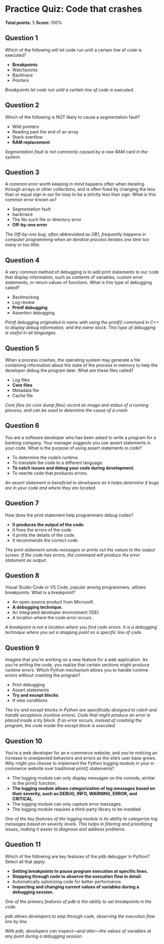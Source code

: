 # Practice Quiz: Code that crashes
**Total points:** 5 
**Score:** 100%

## Question 1
Which of the following will let code run until a certain line of code is executed?

- **Breakpoints**
- Watchpoints
- Backtrace
- Pointers

*Breakpoints let code run until a certain line of code is executed.*

## Question 2
Which of the following is NOT likely to cause a segmentation fault?

- Wild pointers
- Reading past the end of an array
- Stack overflow
- **RAM replacement**

*Segmentation fault is not commonly caused by a new RAM card in the system.*

## Question 3
A common error worth keeping in mind happens often when iterating through arrays or other collections, and is often fixed by changing the less than or equal sign in our for loop to be a strictly less than sign. What is this common error known as?

- Segmentation fault
- backtrace
- The No such file or directory error
- **Off-by-one error**

*The Off-by-one bug, often abbreviated as OB1, frequently happens in computer programming when an iterative process iterates one time too many or too little.*

## Question 4
A very common method of debugging is to add print statements to our code that display information, such as contents of variables, custom error statements, or return values of functions. What is this type of debugging called?

- Backtracking
- Log review
- **Printf debugging**
- Assertion debugging

*Printf debugging originated in name with using the printf() command in C++ to display debug information, and the name stuck. This type of debugging is useful in all languages.*

## Question 5
When a process crashes, the operating system may generate a file containing information about the state of the process in memory to help the developer debug the program later. What are these files called?

- Log files
- **Core files**
- Metadata file
- Cache file

*Core files (or core dump files) record an image and status of a running process, and can be used to determine the cause of a crash.*

## Question 6
You are a software developer who has been asked to write a program for a banking company. Your manager suggests you use assert statements in your code. What is the purpose of using assert statements in code?

- To determine the code’s runtime.
- To translate the code to a different language.
- **To catch issues and debug your code during development.**
- To rewrite code that produces errors.

*An assert statement is beneficial to developers as it helps determine if bugs are in your code and where they are located.*

## Question 7
How does the print statement help programmers debug codes?

- **It produces the output of the code.**
- It fixes the errors of the code.
- It prints the details of the code.
- It recommends the correct code.

*The print statement sends messages or prints out the values to the output screen. If the code has errors, the command will produce the error statement as output.*

## Question 8
Visual Studio Code or VS Code, popular among programmers, utilizes breakpoints. What is a breakpoint?

- An open-source product from Microsoft.
- **A debugging technique.** 
- An integrated developer environment (IDE).
- A location where the code error occurs .

*A breakpoint is not a location where you find code errors. It is a debugging technique where you set a stopping point on a specific line of code.*

## Question 9
Imagine that you’re working on a new feature for a web application. As you're writing the code, you realize that certain sections might produce runtime errors. Which Python mechanism allows you to handle runtime errors without crashing the program? 

- Print debugging
- Assert statements
- **Try and except blocks**
- If-else conditions

*The try and except blocks in Python are specifically designed to catch and handle exceptions (runtime errors). Code that might produce an error is placed inside a try block. If an error occurs, instead of crashing the program, the code inside the except block is executed.*

## Question 10
You’re a web developer for an e-commerce website, and you're noticing an increase in unexpected behaviors and errors as the site’s user base grows. Why might you choose to implement the Python logging module in your e-commerce website over traditional print() statements?

- The logging module can only display messages on the console, similar to the print() function.
- **The logging module allows categorization of log messages based on their severity, such as DEBUG, INFO, WARNING, ERROR, and CRITICAL.**
- The logging module can only capture error messages.
- The logging module requires a third-party library to be installed.

*One of the key features of the logging module is its ability to categorize log messages based on severity levels. This helps in filtering and prioritizing issues, making it easier to diagnose and address problems.*

## Question 11
Which of the following are key features of the pdb debugger in Python? Select all that apply.

- **Setting breakpoints to pause program execution at specific lines.**
- **Stepping through code to observe the execution flow in detail.**
- Automatically optimizing code for better performance.
- **Inspecting and changing current values of variables during a debugging session.**

*One of the primary features of pdb is the ability to set breakpoints in the code.*

*pdb allows developers to step through code, observing the execution flow line by line.*

*With pdb, developers can inspect—and alter—the values of variables at any point during a debugging session.*